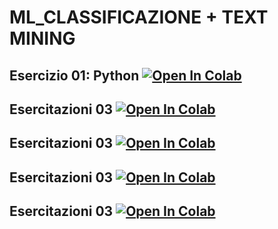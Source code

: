 # ML_CLASSIFICAZIONE + TEXT MINING

## Esercizio 01: Python [![Open In Colab](https://colab.research.google.com/assets/colab-badge.svg)](https://colab.research.google.com/github/il-A-ria/esercitazioni/blob/main/01_intro.ipynb)

## Esercitazioni 03 [![Open In Colab](https://colab.research.google.com/assets/colab-badge.svg)](https://colab.research.google.com/github/il-A-ria/esercitazioni/blob/main/Esercitazione03/013_Classi_easy.ipynb)

## Esercitazioni 03 [![Open In Colab](https://colab.research.google.com/assets/colab-badge.svg)](https://colab.research.google.com/github/il-A-ria/esercitazioni/blob/main/Esercitazione03/014_Matplotlib.ipynb)

## Esercitazioni 03 [![Open In Colab](https://colab.research.google.com/assets/colab-badge.svg)](https://colab.research.google.com/github/il-A-ria/esercitazioni/blob/main/Esercitazione03/015_Matplotlib.ipynb)

## Esercitazioni 03 [![Open In Colab](https://colab.research.google.com/assets/colab-badge.svg)](https://colab.research.google.com/github/il-A-ria/esercitazioni/blob/main/Esercitazione03/Visualization.pdf)


